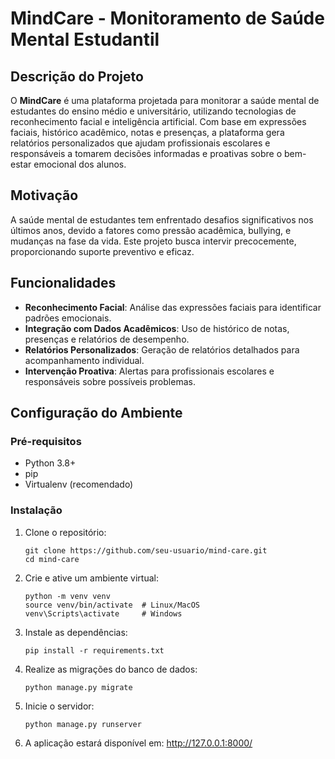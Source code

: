# MindCare - Monitoramento de Saúde Mental Estudantil

## Descrição do Projeto

O **MindCare** é uma plataforma projetada para monitorar a saúde mental de estudantes do ensino médio e universitário, utilizando tecnologias de reconhecimento facial e inteligência artificial. Com base em expressões faciais, histórico acadêmico, notas e presenças, a plataforma gera relatórios personalizados que ajudam profissionais escolares e responsáveis a tomarem decisões informadas e proativas sobre o bem-estar emocional dos alunos.

## Motivação

A saúde mental de estudantes tem enfrentado desafios significativos nos últimos anos, devido a fatores como pressão acadêmica, bullying, e mudanças na fase da vida. Este projeto busca intervir precocemente, proporcionando suporte preventivo e eficaz.

## Funcionalidades

- **Reconhecimento Facial**: Análise das expressões faciais para identificar padrões emocionais.
- **Integração com Dados Acadêmicos**: Uso de histórico de notas, presenças e relatórios de desempenho.
- **Relatórios Personalizados**: Geração de relatórios detalhados para acompanhamento individual.
- **Intervenção Proativa**: Alertas para profissionais escolares e responsáveis sobre possíveis problemas.

## Configuração do Ambiente

### Pré-requisitos

- Python 3.8+
- pip
- Virtualenv (recomendado)

### Instalação

1. Clone o repositório:
	```
	git clone https://github.com/seu-usuario/mind-care.git
	cd mind-care
	```

2. Crie e ative um ambiente virtual:
	```
	python -m venv venv
	source venv/bin/activate  # Linux/MacOS
	venv\Scripts\activate     # Windows
	```

3. Instale as dependências:
	```
	pip install -r requirements.txt
	```

4. Realize as migrações do banco de dados:
	```
	python manage.py migrate
	```

5. Inicie o servidor:
	```
	python manage.py runserver
	```

6. A aplicação estará disponível em: http://127.0.0.1:8000/
   
